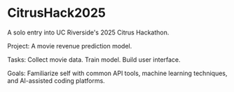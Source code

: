 # CitrusHack2025
A solo entry into UC Riverside's 2025 Citrus Hackathon.

Project:
A movie revenue prediction model.

Tasks:
Collect movie data.
Train model.
Build user interface.

Goals:
Familiarize self with common API tools, machine learning techniques, and AI-assisted coding platforms.
